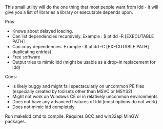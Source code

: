 This small utility will do the one thing that most people want from ldd - it
will give you a list of libraries a library or executable depends upon.

Pros:
 * Knows about delayed loading.
 * Can list dependencies recursively. 
        Example : $ ptldd -R [EXECUTABLE PATH]
 * Can copy dependencies.
        Example : $ ptldd -C [EXECUTABLE PATH]
duplicating entries)
 * Free software
 * Output tries to mimic ldd (might be usable as a drop-in replacement for ldd)

Cons:
 * Is likely buggy and might fail spectacularly on uncommon PE files
(especially created by toolsets other than MSVC or MSYS2)
 * Might not work on Windows CE or in relatively uncommon environments
 * Does not have any advanced features of ldd (most options do not work)
 * Does not mimic ldd completely

Run makeldd.cmd to compile. Requires GCC and win32api MinGW packages.
